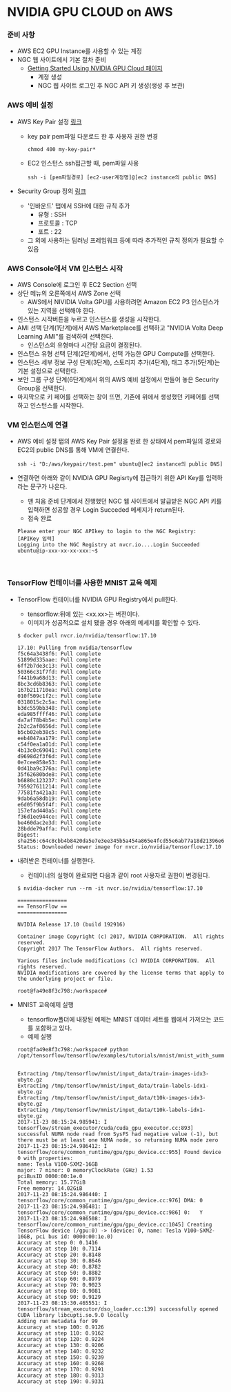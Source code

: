# NVIDIA GPU CLOUD on AWS

### 준비 사항

* AWS EC2 GPU Instance를 사용할 수 있는 계정
* NGC 웹 사이트에서 기본 절차 준비 
  * [Getting Started Using NVIDIA GPU Cloud 페이지](http://docs.nvidia.com/ngc/ngc-getting-started-guide/index.html#content)
    * 계정 생성
    * NGC 웹 사이트 로그인 후 NGC API 키 생성(생성 후 보관)

  

### AWS 예비 설정

* AWS Key Pair 설정 [링크](http://docs.aws.amazon.com/ko_kr/AWSEC2/latest/UserGuide/ec2-key-pairs.html)

  * key pair pem파일 다운로드 한 후 사용자 권한 변경

    ```shell
    chmod 400 my-key-pair*
    ```

  * EC2 인스턴스 ssh접근할 때, pem파일 사용

    ```shell
    ssh -i [pem파일경로] [ec2-user계정명]@[ec2 instance의 public DNS]
    ```

* Security Group 정의 [링크](https://docs.aws.amazon.com/ko_kr/AWSEC2/latest/UserGuide/using-network-security.html#creating-security-group)

  * '인바운드' 탭에서 SSH에 대한 규칙 추가
    * 유형 : SSH
    * 프로토콜 :  TCP
    * 포트 : 22
  * 그 외에 사용하는 딥러닝 프레임워크 등에 따라 추가적인 규칙 정의가 필요할 수 있음



  

### AWS Console에서 VM 인스턴스 시작

* AWS Console에 로그인 후 EC2 Section 선택
* 상단 메뉴의 오른쪽에서 AWS Zone 선택
  * AWS에서 NIVIDIA Volta GPU를 사용하려면 Amazon EC2 P3 인스턴스가 있는 지역을 선택해야 한다.
* 인스턴스 시작버튼을 누르고 인스턴스를 생성을 시작한다.
* AMI 선택 단계(1단계)에서 AWS Marketplace를 선택하고 "NVIDIA Volta Deep Learning AMI"를 검색하여 선택한다.
  * 인스턴스의 유형마다 시간당 요금이 결정된다.
* 인스턴스 유형 선택 단계(2단계)에서, 선택 가능한 GPU Compute를 선택한다.
* 인스턴스 세부 정보 구성 단계(3단계), 스토리지 추가(4단계), 태그 추가(5단계)는 기본 설정으로 선택한다.
* 보안 그룹 구성 단계(6단계)에서 위의 AWS 예비 설정에서 만들어 놓은 Security Group을 선택한다.
* 마지막으로 키 페어를 선택하는 창이 뜨면, 기존에 위에서 생성했던 키페어를 선택하고 인스턴스를 시작한다.

  

### VM 인스턴스에 연결

* AWS 예비 설정 탭의 AWS Key Pair 설정을 완료 한 상태에서 pem파일의 경로와 EC2의 public DNS를 통해 VM에 연결한다.

  ```shell
  ssh -i "D:/aws/keypair/test.pem" ubuntu@[ec2 instance의 public DNS]
  ```

* 연결하면 아래와 같이 NVIDIA GPU Regisrty에 접근하기 위한 API Key를 입력하라는 문구가 나온다.

  * 맨 처음 준비 단계에서 진행했던 NGC 웹 사이트에서 발급받은 NGC API 키를 입력하면 성공할 경우 Login Succeded 메세지가 return된다.
  * 접속 완료

  ```shell
  Please enter your NGC APIkey to login to the NGC Registry:
  [APIKey 입력]
  Logging into the NGC Registry at nvcr.io....Login Succeeded
  ubuntu@ip-xxx-xx-xx-xxx:~$
  ```

  ​

### TensorFlow 컨테이너를 사용한 MNIST 교육 예제

* TensorFlow 컨테이너를 NVIDIA GPU Registry에서 pull한다.

  * tensorflow:뒤에 있는 \<xx.xx\>는 버전이다.
  * 이미지가 성공적으로 설치 됐을 경우 아래의 메세지를 확인할 수 있다.

  ```shell
  $ docker pull nvcr.io/nvidia/tensorflow:17.10

  17.10: Pulling from nvidia/tensorflow
  f5c64a3438f6: Pull complete
  51899d335aae: Pull complete
  6ff2b7de3c13: Pull complete
  50366c31f7fd: Pull complete
  f441b9a68d13: Pull complete
  8bc3cd6b8363: Pull complete
  167b211710ea: Pull complete
  010f509c1f2c: Pull complete
  0318015c2c5a: Pull complete
  b3dc559bb348: Pull complete
  eda985ffff46: Pull complete
  da7af78b4b5e: Pull complete
  2b2c2af8656d: Pull complete
  b5cb02eb38c5: Pull complete
  eeb4047aa179: Pull complete
  c54f0ea1a01d: Pull complete
  4b13c0c69041: Pull complete
  d9698d2f3f6d: Pull complete
  0e7cee858e53: Pull complete
  0d41ba9c376a: Pull complete
  35f62680bde8: Pull complete
  b6880c123237: Pull complete
  795927611214: Pull complete
  77581fa421a3: Pull complete
  9dab6a58db19: Pull complete
  e6d05f9b5f4f: Pull complete
  157efad440a5: Pull complete
  f36d1ee944ce: Pull complete
  be460dac2e3d: Pull complete
  28bdde79affa: Pull complete
  Digest: sha256:c64c8cbb4b8420da5e7e3ee345b5a454a865e4fcd55e6ab77a18d21396e60c5c
  Status: Downloaded newer image for nvcr.io/nvidia/tensorflow:17.10
  ```

* 내려받은 컨테이너를 실행한다.

  * 컨테이너의 실행이 완료되면 다음과 같이 root 사용자로 권한이 변경된다.

  ```shell
  $ nvidia-docker run --rm -it nvcr.io/nvidia/tensorflow:17.10

  ================
  == TensorFlow ==
  ================

  NVIDIA Release 17.10 (build 192916)

  Container image Copyright (c) 2017, NVIDIA CORPORATION.  All rights reserved.
  Copyright 2017 The TensorFlow Authors.  All rights reserved.

  Various files include modifications (c) NVIDIA CORPORATION.  All rights reserved.
  NVIDIA modifications are covered by the license terms that apply to the underlying project or file.

  root@fa49e8f3c798:/workspace#
  ```

* MNIST 교육예제 실행

  * tensorflow폴더에 내장된 예제는 MNIST 데이터 세트를 웹에서 가져오는 코드를 포함하고 있다.
  * 예제 실행

  ```shell
  root@fa49e8f3c798:/workspace# python /opt/tensorflow/tensorflow/examples/tutorials/mnist/mnist_with_summaries.py


  Extracting /tmp/tensorflow/mnist/input_data/train-images-idx3-ubyte.gz
  Extracting /tmp/tensorflow/mnist/input_data/train-labels-idx1-ubyte.gz
  Extracting /tmp/tensorflow/mnist/input_data/t10k-images-idx3-ubyte.gz
  Extracting /tmp/tensorflow/mnist/input_data/t10k-labels-idx1-ubyte.gz
  2017-11-23 08:15:24.985941: I tensorflow/stream_executor/cuda/cuda_gpu_executor.cc:893] successful NUMA node read from SysFS had negative value (-1), but there must be at least one NUMA node, so returning NUMA node zero
  2017-11-23 08:15:24.986412: I tensorflow/core/common_runtime/gpu/gpu_device.cc:955] Found device 0 with properties:
  name: Tesla V100-SXM2-16GB
  major: 7 minor: 0 memoryClockRate (GHz) 1.53
  pciBusID 0000:00:1e.0
  Total memory: 15.77GiB
  Free memory: 14.02GiB
  2017-11-23 08:15:24.986440: I tensorflow/core/common_runtime/gpu/gpu_device.cc:976] DMA: 0
  2017-11-23 08:15:24.986481: I tensorflow/core/common_runtime/gpu/gpu_device.cc:986] 0:   Y
  2017-11-23 08:15:24.986508: I tensorflow/core/common_runtime/gpu/gpu_device.cc:1045] Creating TensorFlow device (/gpu:0) -> (device: 0, name: Tesla V100-SXM2-16GB, pci bus id: 0000:00:1e.0)
  Accuracy at step 0: 0.1416
  Accuracy at step 10: 0.7114
  Accuracy at step 20: 0.8148
  Accuracy at step 30: 0.8646
  Accuracy at step 40: 0.8782
  Accuracy at step 50: 0.8882
  Accuracy at step 60: 0.8979
  Accuracy at step 70: 0.9023
  Accuracy at step 80: 0.9081
  Accuracy at step 90: 0.9129
  2017-11-23 08:15:30.465551: I tensorflow/stream_executor/dso_loader.cc:139] successfully opened CUDA library libcupti.so.9.0 locally
  Adding run metadata for 99
  Accuracy at step 100: 0.9126
  Accuracy at step 110: 0.9162
  Accuracy at step 120: 0.9224
  Accuracy at step 130: 0.9206
  Accuracy at step 140: 0.9232
  Accuracy at step 150: 0.9239
  Accuracy at step 160: 0.9268
  Accuracy at step 170: 0.9291
  Accuracy at step 180: 0.9313
  Accuracy at step 190: 0.9331
  ```

